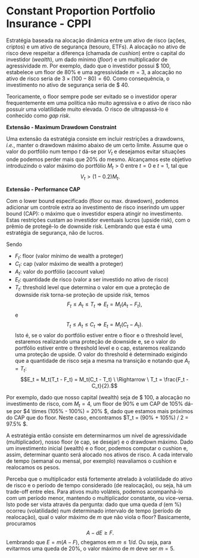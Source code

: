 # Constant Proportion Portfolio Insurance - CPPI
Estratégia baseada na alocação dinâmica entre um ativo de risco (ações, criptos) e um ativo de segurança (tesouro, ETFs). A alocação no ativo de risco deve respeitar a diferença (chamada de *cushion*) entre o capital do investidor (*wealth*), um dado mínimo (*floor*) e um multiplicador de agressividade $m$. Por exemplo, dado que o investidor possui \$ 100, estabelece um floor de 80% e uma agressividade $m=3$, a alocação no ativo de risco seria de $3 \times (100 - 80) = 60$. Como consequência, o investimento no ativo de segurança seria de \$ 40.

Teoricamente, o floor sempre pode ser evitado se o investidor operar frequentemente em uma política não muito agressiva e o ativo de risco não possuir uma volatilidade muito elevada. O risco de ultrapassá-lo é conhecido como *gap risk*.

**Extensão - Maximum Drawdown Constraint**

Uma extensão da estratégia consiste em incluir restrições a drawdowns, *i.e.*, manter o drawdown máximo abaixo de um certo limite. Assume que o valor do portfólio num tempo $t$ dá-se por $V_t$ e desejamos evitar situações onde podemos perder mais que 20% do mesmo. Alcançamos este objetivo introduzindo o valor máximo do portfólio $M_t > 0$ entre $t=0$ e $t=1$, tal que $$V_t > (1 - 0.2) M_t.$$

**Extensão - Performance CAP**

Com o lower bound especificado (floor ou max. drawdown), podemos adicionar um controle extra ao investimento de risco inserindo um upper bound (CAP): o máximo que o investidor espera atingir no investimento. Estas restrições custam ao investidor eventuais lucros (upside risk), com o prêmio de protegê-lo de downside risk. Lembrando que esta é uma estratégia de segurança, não de lucros.

Sendo

- $F_t$: floor (valor mínimo de wealth a proteger)
- $C_t$: cap (valor máximo de wealth a proteger)
- $A_t$: valor do portfólio (account value)
- $E_t$: quantidade de risco (valor a ser investido no ativo de risco)
- $T_t$: threshold level que determina o valor em que a proteção de downside risk torna-se proteção de upside risk,
temos $$F_t \leqslant A_t \leqslant T_t \Rightarrow E_t = M_t (A_t - F_t),$$ e $$T_t \leqslant A_t \leqslant C_t \Rightarrow E_t = M_t (C_t - A_t).$$ Isto é, se o valor do portfólio estiver entre o floor e o threshold level, estaremos realizando uma proteção de downside e, se o valor do portfólio estiver entre o threshold level e o cap, estaremos realizando uma proteção de upside. O valor do threshold é determinado exigindo que a quantidade de risco seja a mesma na transição e notando que $A_t = T_t$: $$E_t = M_t(T_t - F_t) = M_t(C_t - T_t) \ \Rightarrow \ T_t = \frac{F_t - C_t}{2}.$$

Por exemplo, dado que nosso capital (wealth) seja de \$ 100, a alocação no investimento de risco, com $M_t = 4$, um floor de 90% e um CAP de 105% dá-se por $4 \times (105\% - 100\%) = 20\% $, dado que estamos mais próximos do CAP que do floor. Neste caso, encontramos $T_t = (90\% + 105\%) / 2 = 97.5\% $.

A estratégia então consiste em determinarmos um nível de agressividade (multiplicador), nosso floor (e cap, se desejar) e o drawdown máximo. Dado um investimento inicial (wealth) e o floor, podemos computar o cushion e, assim, determinar quanto será alocado nos ativos de risco. A cada intervalo de tempo (semanal ou mensal, por exemplo) reavaliamos o cushion e realocamos os pesos.

Perceba que o multiplicador está fortemente atrelado à volatilidade do ativo de risco e o período de tempo considerado (de realocação), ou seja, há um trade-off entre eles. Para ativos muito voláteis, podemos acompanhá-lo com um período menor, mantendo o multiplicador constante, ou vice-versa. Isto pode ser vista através da pergunta: dado que uma queda $d$ (em %) ocorreu (volatilidade) num determinado intervalo de tempo (período de realocação), qual o valor máximo de $m$ que não viola o floor? Basicamente, procuramos $$A - dE \geqslant F.$$ Lembrando que $E = m(A - F),$ chegamos em $m \leqslant 1/d.$ Ou seja, para evitarmos uma queda de 20%, o valor máximo de $m$ deve ser $m=5$.
